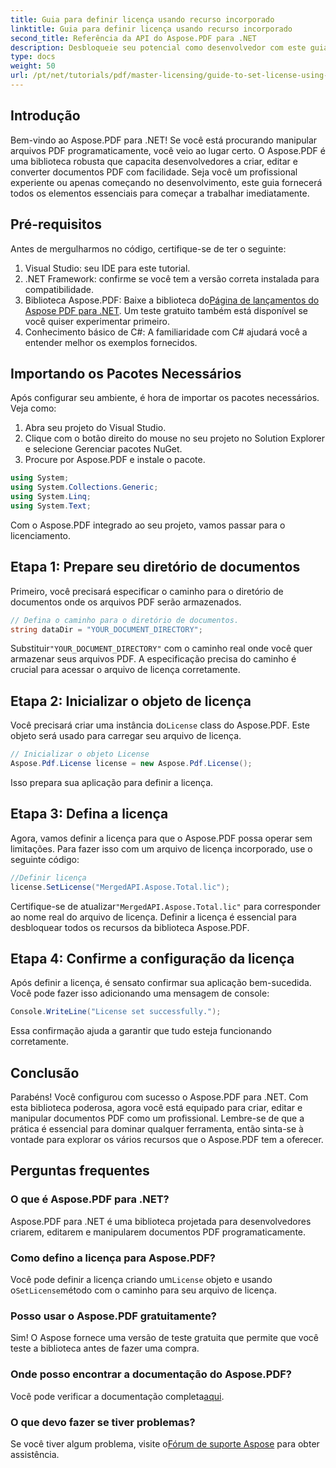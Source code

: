 ```yaml
---
title: Guia para definir licença usando recurso incorporado
linktitle: Guia para definir licença usando recurso incorporado
second_title: Referência da API do Aspose.PDF para .NET
description: Desbloqueie seu potencial como desenvolvedor com este guia abrangente para Aspose.PDF para .NET. Aprenda a criar, editar e manipular documentos PDF programaticamente sem esforço. Este tutorial abrange pré-requisitos e instruções passo a passo.
type: docs
weight: 50
url: /pt/net/tutorials/pdf/master-licensing/guide-to-set-license-using-embedded-resource/
---
```

## Introdução

Bem-vindo ao Aspose.PDF para .NET! Se você está procurando manipular arquivos PDF programaticamente, você veio ao lugar certo. O Aspose.PDF é uma biblioteca robusta que capacita desenvolvedores a criar, editar e converter documentos PDF com facilidade. Seja você um profissional experiente ou apenas começando no desenvolvimento, este guia fornecerá todos os elementos essenciais para começar a trabalhar imediatamente.

## Pré-requisitos

Antes de mergulharmos no código, certifique-se de ter o seguinte:

1. Visual Studio: seu IDE para este tutorial.
2. .NET Framework: confirme se você tem a versão correta instalada para compatibilidade.
3.  Biblioteca Aspose.PDF: Baixe a biblioteca do[Página de lançamentos do Aspose PDF para .NET](https://releases.aspose.com/pdf/net/). Um teste gratuito também está disponível se você quiser experimentar primeiro.
4. Conhecimento básico de C#: A familiaridade com C# ajudará você a entender melhor os exemplos fornecidos.

## Importando os Pacotes Necessários

Após configurar seu ambiente, é hora de importar os pacotes necessários. Veja como:

1. Abra seu projeto do Visual Studio.
2. Clique com o botão direito do mouse no seu projeto no Solution Explorer e selecione Gerenciar pacotes NuGet.
3. Procure por Aspose.PDF e instale o pacote.

```csharp
using System;
using System.Collections.Generic;
using System.Linq;
using System.Text;
```

Com o Aspose.PDF integrado ao seu projeto, vamos passar para o licenciamento.

## Etapa 1: Prepare seu diretório de documentos

Primeiro, você precisará especificar o caminho para o diretório de documentos onde os arquivos PDF serão armazenados.

```csharp
// Defina o caminho para o diretório de documentos.
string dataDir = "YOUR_DOCUMENT_DIRECTORY";
```

 Substituir`"YOUR_DOCUMENT_DIRECTORY"` com o caminho real onde você quer armazenar seus arquivos PDF. A especificação precisa do caminho é crucial para acessar o arquivo de licença corretamente.

## Etapa 2: Inicializar o objeto de licença

 Você precisará criar uma instância do`License` class do Aspose.PDF. Este objeto será usado para carregar seu arquivo de licença.

```csharp
// Inicializar o objeto License
Aspose.Pdf.License license = new Aspose.Pdf.License();
```

Isso prepara sua aplicação para definir a licença.

## Etapa 3: Defina a licença

Agora, vamos definir a licença para que o Aspose.PDF possa operar sem limitações. Para fazer isso com um arquivo de licença incorporado, use o seguinte código:

```csharp
//Definir licença
license.SetLicense("MergedAPI.Aspose.Total.lic");
```

 Certifique-se de atualizar`"MergedAPI.Aspose.Total.lic"` para corresponder ao nome real do arquivo de licença. Definir a licença é essencial para desbloquear todos os recursos da biblioteca Aspose.PDF.

## Etapa 4: Confirme a configuração da licença

Após definir a licença, é sensato confirmar sua aplicação bem-sucedida. Você pode fazer isso adicionando uma mensagem de console:

```csharp
Console.WriteLine("License set successfully.");
```

Essa confirmação ajuda a garantir que tudo esteja funcionando corretamente.

## Conclusão

Parabéns! Você configurou com sucesso o Aspose.PDF para .NET. Com esta biblioteca poderosa, agora você está equipado para criar, editar e manipular documentos PDF como um profissional. Lembre-se de que a prática é essencial para dominar qualquer ferramenta, então sinta-se à vontade para explorar os vários recursos que o Aspose.PDF tem a oferecer.

## Perguntas frequentes

### O que é Aspose.PDF para .NET?
Aspose.PDF para .NET é uma biblioteca projetada para desenvolvedores criarem, editarem e manipularem documentos PDF programaticamente.

### Como defino a licença para Aspose.PDF?
 Você pode definir a licença criando um`License` objeto e usando o`SetLicense`método com o caminho para seu arquivo de licença.

### Posso usar o Aspose.PDF gratuitamente?
Sim! O Aspose fornece uma versão de teste gratuita que permite que você teste a biblioteca antes de fazer uma compra.

### Onde posso encontrar a documentação do Aspose.PDF?
 Você pode verificar a documentação completa[aqui](https://reference.aspose.com/pdf/net/).

### O que devo fazer se tiver problemas?
 Se você tiver algum problema, visite o[Fórum de suporte Aspose](https://forum.aspose.com/c/pdf/10) para obter assistência.